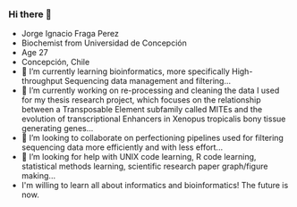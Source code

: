### Hi there 👋
- Jorge Ignacio Fraga Perez
- Biochemist from Universidad de Concepción
- Age 27
- Concepción, Chile
- 🌱 I’m currently learning bioinformatics, more specifically High-throughput Sequencing data management and filtering...
- 🔭 I’m currently working on re-processing and cleaning the data I used for my thesis research project, which focuses on the relationship between a Transposable Element subfamily called MITEs and the evolution of transcriptional Enhancers in Xenopus tropicalis bony tissue generating genes...
- 👯 I’m looking to collaborate on perfectioning pipelines used for filtering sequencing data more efficiently and with less effort...
- 🤔 I’m looking for help with UNIX code learning, R code learning, statistical methods learning, scientific research paper graph/figure making...
- I'm willing to learn all about informatics and bioinformatics!
The future is now.
